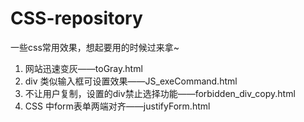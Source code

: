 CSS-repository
==============

一些css常用效果，想起要用的时候过来拿~

1. 网站迅速变灰——toGray.html
2. div 类似输入框可设置效果——JS_exeCommand.html
3. 不让用户复制，设置的div禁止选择功能——forbidden_div_copy.html
4. CSS 中form表单两端对齐——justifyForm.html
